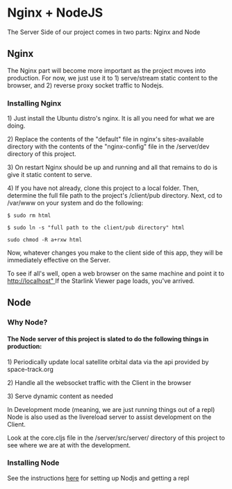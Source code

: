 <h1>Nginx + NodeJS</h1>
<p>The Server Side of our project comes in two parts:  Nginx and Node </p>
<h2>Nginx</h2>
<p>The Nginx part will become more important as the project moves into production.  For now, we just use it to 1) serve/stream static content to the browser, and 2) reverse proxy socket traffic to Nodejs.</p>

<h3>Installing Nginx</h3>

<p>1) Just install the Ubuntu distro's nginx.  It is all you need for what we are doing. </p>

<p>2) Replace the contents of the "default" file in nginx's sites-available directory with the contents of the "nginx-config" file in the /server/dev directory of this project.</p>

<p>3) On restart Nginx should be up and running and all that remains to do is give it static content to serve.  </p>

<p>4) If you have not already, clone this project to a local folder. Then, determine the full file path to the project's /client/pub directory.  Next, cd to /var/www on your system and do the following:
<pre><code>$ sudo rm html</code></pre>
<pre><code>$ sudo ln -s "full path to the client/pub directory" html</code></pre>
<pre><code>sudo chmod -R a+rxw html</code></pre>

Now, whatever changes you make to the client side of this app, they will be immediately effective on the Server. </p> 

<p>To see if all's well, open a web browser on the same machine and point it to <a href="http://localhost">http://localhost" </a>If the Starlink Viewer page loads, you've arrived. </p>  


<h2>Node</h2>

<h3>Why Node?</h3>
<h4>The Node server of this project is slated to do the following things in production:</h4>

<p>1) Periodically update local satellite orbital data via the api provided by space-track.org</p>

<p>2) Handle all the websocket traffic with the Client in the browser</p>

<p>3) Serve dynamic content as needed</p>

<p>In Development mode (meaning, we are just running things out of a repl) Node is also used as the livereload server to assist development on the Client.</p>

<p>Look at the core.cljs file in the /server/src/server/ directory of this project to see where we are at with the development.</p>

<h3>Installing Node</h3>
<p>See the instructions <a href="https://github.com/tecumsehcommunications/StarlinkViewer/tree/master/repls#the-server-nodejs-repl">here</a> for setting up Nodjs and getting a repl</p>


